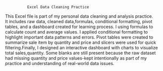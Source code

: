               Excel Data Cleaning Practice
This Excel file is part of my personal data cleaning and analysis practice.     
It includes raw data, cleaned data,formulas, conditional formatting, pivot tables, and a dashboard created for learning process.
I using formulas to calculate count and average values. I applied conditional formatting to highlight important data patterns and errors.
Pivot tables were created to summarize sale item by quantity and price and slicers were used for quick filtering.Finally, I designed an interactive dashboard with charts to visualize total sales,quantity.
Some blanks are still present because the raw dataset had missing quantity and price values-kept intentionally as part of my practice and understanding of real-world data issues.
